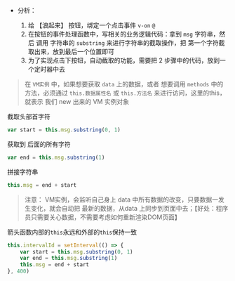 - 分析：

    1. 给 【浪起来】 按钮，绑定一个点击事件   `v-on`  `@`
    2. 在按钮的事件处理函数中，写相关的业务逻辑代码：拿到 `msg` 字符串，然后 调用 字符串的 `substring` 来进行字符串的截取操作，把 第一个字符截取出来，放到最后一个位置即可
    3. 为了实现点击下按钮，自动截取的功能，需要把 2 步骤中的代码，放到一个定时器中去

    

> 在 `VM实例` 中，如果想要获取 `data` 上的数据，或者 想要调用 `methods` 中的 方法，必须通过 `this.数据属性名`  或  `this.方法名` 来进行访问，这里的this，就表示 我们 new 出来的  VM 实例对象

截取头部首字符

```javascript
var start = this.msg.substring(0, 1)
```

获取到 后面的所有字符

```javascript
var end = this.msg.substring(1)
```

拼接字符串

```javascript
this.msg = end + start
```

> 注意： VM实例，会监听自己身上 data 中所有数据的改变，只要数据一发生变化，就会自动把 最新的数据，从data 上同步到页面中去；【好处：程序员只需要关心数据，不需要考虑如何重新渲染DOM页面】

箭头函数内部的`this`永远和外部的`this`保持一致

```javascript
this.intervalId = setInterval(() => {
    var start = this.msg.substring(0, 1)
    var end = this.msg.substring(1)
    this.msg = end + start
}, 400)
```

